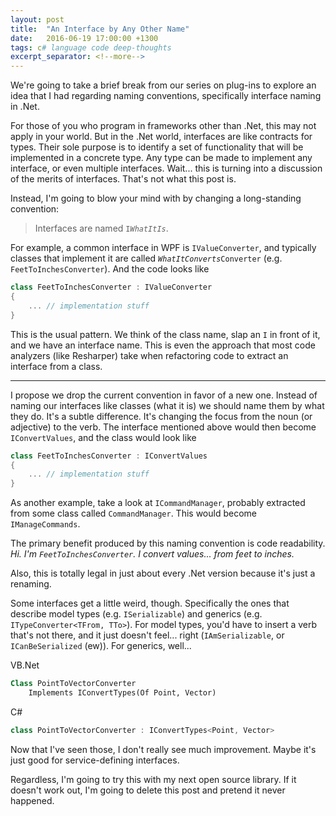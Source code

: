 ```yaml
---
layout: post
title:  "An Interface by Any Other Name"
date:   2016-06-19 17:00:00 +1300
tags: c# language code deep-thoughts
excerpt_separator: <!--more-->
---
```

We're going to take a brief break from our series on plug-ins to explore an idea that I had regarding naming conventions, specifically interface naming in .Net.

<!--more-->

For those of you who program in frameworks other than .Net, this may not apply in your world.  But in the .Net world, interfaces are like contracts for types.  Their sole purpose is to identify a set of functionality that will be implemented in a concrete type.  Any type can be made to implement any interface, or even multiple interfaces.  Wait... this is turning into a discussion of the merits of interfaces.  That's not what this post is.

Instead, I'm going to blow your mind with by changing a long-standing convention:

> Interfaces are named `I`*`WhatItIs`*.

For example, a common interface in WPF is `IValueConverter`, and typically classes that implement it are called *`WhatItConverts`*`Converter` (e.g. `FeetToInchesConverter`).  And the code looks like

```c#
class FeetToInchesConverter : IValueConverter
{
    ... // implementation stuff
}
```

This is the usual pattern.  We think of the class name, slap an `I` in front of it, and we have an interface name.  This is even the approach that most code analyzers (like Resharper) take when refactoring code to extract an interface from a class.

---

I propose we drop the current convention in favor of a new one.  Instead of naming our interfaces like classes (what it is) we should name them by what they do.  It's a subtle difference.  It's changing the focus from the noun (or adjective) to the verb.  The interface mentioned above would then become `IConvertValues`, and the class would look like

```c#
class FeetToInchesConverter : IConvertValues
{
    ... // implementation stuff
}
```

As another example, take a look at `ICommandManager`, probably extracted from some class called `CommandManager`.  This would become `IManageCommands`.

The primary benefit produced by this naming convention is code readability.  *Hi.  I'm `FeetToInchesConverter`.  I convert values... from feet to inches.*

Also, this is totally legal in just about every .Net version because it's just a renaming.

Some interfaces get a little weird, though.  Specifically the ones that describe model types (e.g. `ISerializable`) and generics (e.g. `ITypeConverter<TFrom, TTo>`).  For model types, you'd have to insert a verb that's not there, and it just doesn't feel... right (`IAmSerializable`,  or `ICanBeSerialized` (ew)).  For generics, well...

VB.<span></span>Net
```vb
Class PointToVectorConverter
    Implements IConvertTypes(Of Point, Vector)
```

C#
```c#
class PointToVectorConverter : IConvertTypes<Point, Vector>
```

Now that I've seen those, I don't really see much improvement. Maybe it's just good for service-defining interfaces.

Regardless, I'm going to try this with my next open source library.  If it doesn't work out, I'm going to delete this post and pretend it never happened.